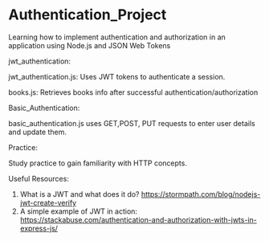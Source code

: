 # Authentication_Project
Learning how to implement authentication and authorization in an application using Node.js and JSON Web Tokens

jwt_authentication:

jwt_authentication.js: Uses JWT tokens to authenticate a session. 

books.js: Retrieves books info after successful authentication/authorization

Basic_Authentication:

basic_authentication.js uses GET,POST, PUT requests to enter user details and update them.

Practice:

Study practice to gain familiarity with HTTP concepts.

Useful Resources:

1) What is a JWT and what does it do? https://stormpath.com/blog/nodejs-jwt-create-verify
2) A simple example of JWT in action: https://stackabuse.com/authentication-and-authorization-with-jwts-in-express-js/
